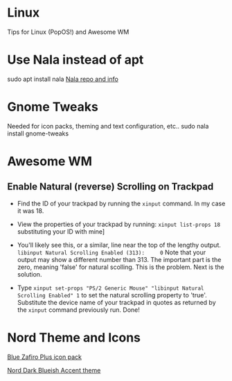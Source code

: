 # Linux
Tips for Linux (PopOS!) and Awesome WM

# Use Nala instead of apt
sudo apt install nala
[Nala repo and info](https://gitlab.com/volian/nala)

# Gnome Tweaks
Needed for icon packs, theming and text configuration, etc..
sudo nala install gnome-tweaks

# Awesome WM
## Enable Natural (reverse) Scrolling on Trackpad

- Find the ID of your trackpad by running the ``xinput`` command. In my case it was 18.
- View the properties of your trackpad by running:
``xinput list-props 18`` substituting your ID with mine]

- You'll likely see this, or a similar, line near the top of the lengthy output. ```libinput Natural Scrolling Enabled (313):     0``` Note that your output may show a different number than 313. The important part is the zero, meaning 'false' for natural scolling. This is the problem. Next is the solution.

- Type ``xinput set-props "PS/2 Generic Mouse" "libinput Natural Scrolling Enabled" 1`` to set the natural scrolling property to 'true'. Substitute the device name of your trackpad in quotes as returned by the `xinput` command previously run. Done!

# Nord Theme and Icons

[Blue Zafiro Plus icon pack](https://www.pling.com/p/1412411)

[Nord Dark Blueish Accent theme](https://www.pling.com/p/1267246/)
